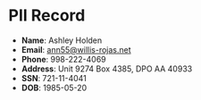 # PII Record
- **Name**: Ashley Holden
- **Email**: ann55@willis-rojas.net
- **Phone**: 998-222-4069
- **Address**: Unit 9274 Box 4385, DPO AA 40933
- **SSN**: 721-11-4041
- **DOB**: 1985-05-20
